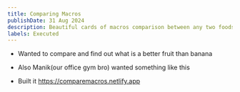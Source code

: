 ```yaml
---
title: Comparing Macros
publishDate: 31 Aug 2024
description: Beautiful cards of macros comparison between any two foods
labels: Executed
---
```

- Wanted to compare and find out what is a better fruit than banana

- Also Manik(our office gym bro) wanted something like this

- Built it https://comparemacros.netlify.app
